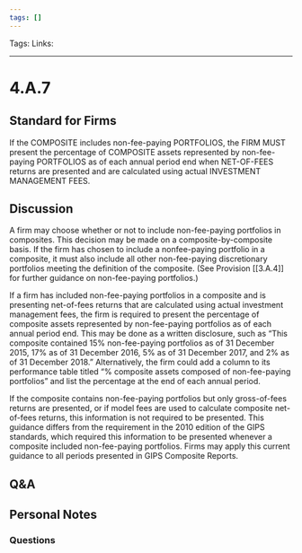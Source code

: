 ```yaml
---
tags: []
---
```

Tags:
Links: 
___
# 4.A.7
## Standard for Firms
If the COMPOSITE includes non-fee-paying PORTFOLIOS, the FIRM MUST present the percentage of COMPOSITE assets represented by non-fee-paying PORTFOLIOS as of each annual period end when NET-OF-FEES returns are presented and are calculated using actual INVESTMENT MANAGEMENT FEES.
## Discussion
A firm may choose whether or not to include non-fee-paying portfolios in composites. This decision may be made on a composite-by-composite basis. If the firm has chosen to include a nonfee-paying portfolio in a composite, it must also include all other non-fee-paying discretionary portfolios meeting the definition of the composite. (See Provision [[3.A.4]] for further guidance on non-fee-paying portfolios.)

If a firm has included non-fee-paying portfolios in a composite and is presenting net-of-fees returns that are calculated using actual investment management fees, the firm is required to present the percentage of composite assets represented by non-fee-paying portfolios as of each annual period end. This may be done as a written disclosure, such as “This composite contained 15% non-fee-paying portfolios as of 31 December 2015, 17% as of 31 December 2016, 5% as of 31 December 2017, and 2% as of 31 December 2018.” Alternatively, the firm could add a column to its performance table titled “% composite assets composed of non-fee-paying portfolios” and list the percentage at the end of each annual period.

If the composite contains non-fee-paying portfolios but only gross-of-fees returns are presented, or if model fees are used to calculate composite net-of-fees returns, this information is not required to be presented. This guidance differs from the requirement in the 2010 edition of the GIPS standards, which required this information to be presented whenever a composite included non-fee-paying portfolios. Firms may apply this current guidance to all periods presented in GIPS Composite Reports.
## Q&A

## Personal Notes

### Questions